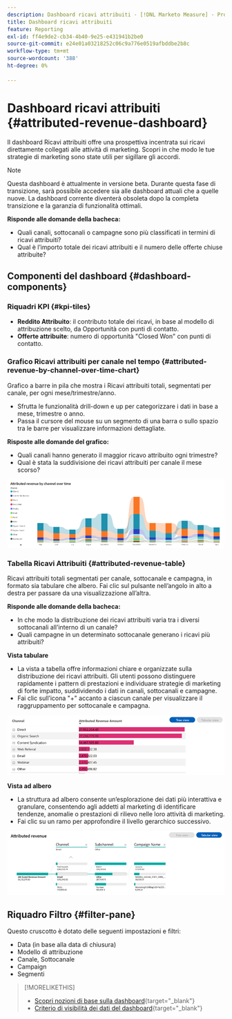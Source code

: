 ```yaml
---
description: Dashboard ricavi attribuiti - [!DNL Marketo Measure] - Prodotto
title: Dashboard ricavi attribuiti
feature: Reporting
exl-id: ff4e9de2-cb34-4b40-9e25-e431941b2be0
source-git-commit: e24e01a03218252c06c9a776e0519afbddbe2b8c
workflow-type: tm+mt
source-wordcount: '388'
ht-degree: 0%

---
```


# Dashboard ricavi attribuiti {#attributed-revenue-dashboard}

Il dashboard Ricavi attribuiti offre una prospettiva incentrata sui ricavi direttamente collegati alle attività di marketing. Scopri in che modo le tue strategie di marketing sono state utili per sigillare gli accordi.

>[!NOTE]
>
>Questa dashboard è attualmente in versione beta. Durante questa fase di transizione, sarà possibile accedere sia alle dashboard attuali che a quelle nuove. La dashboard corrente diventerà obsoleta dopo la completa transizione e la garanzia di funzionalità ottimali.

**Risponde alle domande della bacheca:**

* Quali canali, sottocanali o campagne sono più classificati in termini di ricavi attribuiti?
* Qual è l’importo totale dei ricavi attribuiti e il numero delle offerte chiuse attribuite?

## Componenti del dashboard {#dashboard-components}

### Riquadri KPI {#kpi-tiles}

* **Reddito Attribuito**: il contributo totale dei ricavi, in base al modello di attribuzione scelto, da Opportunità con punti di contatto.
* **Offerte attribuite**: numero di opportunità &quot;Closed Won&quot; con punti di contatto.

### Grafico Ricavi attribuiti per canale nel tempo {#attributed-revenue-by-channel-over-time-chart}

Grafico a barre in pila che mostra i Ricavi attribuiti totali, segmentati per canale, per ogni mese/trimestre/anno.

* Sfrutta le funzionalità drill-down e up per categorizzare i dati in base a mese, trimestre o anno.
* Passa il cursore del mouse su un segmento di una barra o sullo spazio tra le barre per visualizzare informazioni dettagliate.

**Risposte alle domande del grafico:**

* Quali canali hanno generato il maggior ricavo attribuito ogni trimestre?
* Qual è stata la suddivisione dei ricavi attribuiti per canale il mese scorso?

![](assets/attributed-revenue-dashboard-1.png)

### Tabella Ricavi Attribuiti {#attributed-revenue-table}

Ricavi attribuiti totali segmentati per canale, sottocanale e campagna, in formato sia tabulare che albero. Fai clic sul pulsante nell’angolo in alto a destra per passare da una visualizzazione all’altra.

**Risponde alle domande della bacheca:**

* In che modo la distribuzione dei ricavi attribuiti varia tra i diversi sottocanali all’interno di un canale?
* Quali campagne in un determinato sottocanale generano i ricavi più attribuiti?

**Vista tabulare**

* La vista a tabella offre informazioni chiare e organizzate sulla distribuzione dei ricavi attribuiti. Gli utenti possono distinguere rapidamente i pattern di prestazioni e individuare strategie di marketing di forte impatto, suddividendo i dati in canali, sottocanali e campagne.
* Fai clic sull’icona &quot;+&quot; accanto a ciascun canale per visualizzare il raggruppamento per sottocanale e campagna.

![](assets/attributed-revenue-dashboard-2.png)

**Vista ad albero**

* La struttura ad albero consente un’esplorazione dei dati più interattiva e granulare, consentendo agli addetti al marketing di identificare tendenze, anomalie o prestazioni di rilievo nelle loro attività di marketing.
* Fai clic su un ramo per approfondire il livello gerarchico successivo.

![](assets/attributed-revenue-dashboard-3.png)

## Riquadro Filtro {#filter-pane}

Questo cruscotto è dotato delle seguenti impostazioni e filtri:

* Data (in base alla data di chiusura)
* Modello di attribuzione
* Canale, Sottocanale
* Campaign
* Segmenti

>[!MORELIKETHIS]
>
>* [Scopri nozioni di base sulla dashboard](/help/marketo-measure-discover-ui/dashboards/discover-dashboard-basics.md){target="_blank"}
>* [Criterio di visibilità dei dati del dashboard](/help/marketo-measure-discover-ui/dashboards/dashboard-data-visibility-policy.md){target="_blank"}

